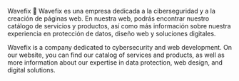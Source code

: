 Wavefix 🎯
Wavefix es una empresa dedicada a la ciberseguridad y a la creación de páginas web. En nuestra web, podrás encontrar nuestro catálogo de servicios y productos, así como más información sobre nuestra experiencia en protección de datos, diseño web y soluciones digitales.

Wavefix is a company dedicated to cybersecurity and web development. On our website, you can find our catalog of services and products, as well as more information about our expertise in data protection, web design, and digital solutions.
